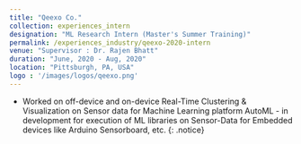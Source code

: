 ```yaml
---
title: "Qeexo Co."
collection: experiences_intern
designation: "ML Research Intern (Master's Summer Training)"
permalink: /experiences_industry/qeexo-2020-intern
venue: "Supervisor : Dr. Rajen Bhatt"
duration: "June, 2020 - Aug, 2020"
location: "Pittsburgh, PA, USA"
logo : '/images/logos/qeexo.png'
---
```


* Worked on off-device and on-device Real-Time Clustering & Visualization on Sensor data for Machine Learning platform AutoML - in development for execution of ML libraries on Sensor-Data for Embedded devices like Arduino Sensorboard, etc.
{: .notice}


